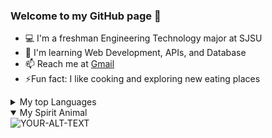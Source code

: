 ### Welcome to my GitHub page 👋

- 💻 I'm a freshman Engineering Technology major at SJSU 
- 🌱 I'm learning Web Development, APIs, and Database
- 📫 Reach me at [Gmail](mailto:linh.truongngocmy@gmail.com)
- ⚡Fun fact: I like cooking and exploring new eating places
<details>
  <summary>My top Languages</summary>
  
  | Rank | Languages |
  |-----:|-----------|
  |     1| Python    |
  |     2| Java      |
  |     3| C#        |
  
</details>

<details open>
  <summary>My Spirit Animal</summary>
  
  <picture>
   <source media="(prefers-color-scheme: dark)" srcset="https://www.svgrepo.com/show/133788/penguin.svg">
   <source media="(prefers-color-scheme: light)" srcset="https://cdn-icons-png.flaticon.com/512/826/826963.png">
   <img alt="YOUR-ALT-TEXT" src="https://cdn-icons-png.flaticon.com/512/826/826963.png">
  </picture>
</details>


<!--
**mari1li/mari1li** is a ✨ _special_ ✨ repository because its `README.md` (this file) appears on your GitHub profile.

Here are some ideas to get you started:

- 🔭 I’m currently working on ...
- 🌱 I’m currently learning ...
- 👯 I’m looking to collaborate on ...
- 🤔 I’m looking for help with ...
- 💬 Ask me about ...
- 📫 How to reach me: ...
- 😄 Pronouns: ...
- ⚡ Fun fact: ...
-->
